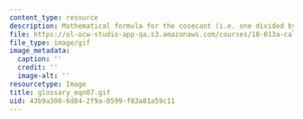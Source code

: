 ```yaml
---
content_type: resource
description: Mathematical formula for the cosecant (i.e. one divided by sin(x)).
file: https://ol-ocw-studio-app-qa.s3.amazonaws.com/courses/18-013a-calculus-with-applications-spring-2005/43b9a3006d842f9a0599f83a81a59c11_glossary_eqn07.gif
file_type: image/gif
image_metadata:
  caption: ''
  credit: ''
  image-alt: ''
resourcetype: Image
title: glossary_eqn07.gif
uid: 43b9a300-6d84-2f9a-0599-f83a81a59c11
---
```

